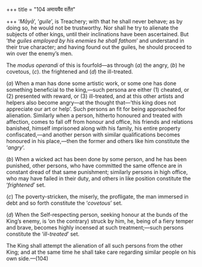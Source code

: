 +++
title = "104 अमाययैव वर्तेत"

+++
‘*Māyā*’, ‘*guile*’, is Treachery; with that he shall never behave; as
by doing so, he would not be trustworthy. Nor shall he try to alienate
the subjects of other kings, until their inclinations have been
ascertained. But ‘*the guiles employed by his enemies he shall fathom*’
and understand in their true character; and having found out the guiles,
he should proceed to win over the enemy’s men.

The *modus operandi* of this is fourfold—as through (*a*) the angry,
(*b*) he covetous, (*c*). the frightened and (*d*) the ill-treated.

(*a*) When a man has done some artistic work, or some one has done
something beneficial to the king,—such persona are either (1) cheated,
or (2) presented with reward, or (3) ill-treated, and at this other
artists and helpers also become angry—at the thought that—‘this king
does not appreciate our art or help’. Such persons an fit for being
approached for alienation. Similarly when a person, hitherto honoured
and treated with affection, comes to fall off from honour and office,
his friends and relations banished, himself imprisoned along with his
family, his entire property confiscated,—and another person with similar
qualifications becomes honoured in his place,—then the former and others
like him constitute the ‘*angry*’.

(*b*) When a wicked act has been done by some person, and he has been
punished, other persons, who have committed the same offence are in
constant dread of that same punishment; similarly persons in high
office, who may have failed in their duty, and others in like position
constitute the ‘*frightened*’ set.

(*c*) The poverty-stricken, the miserly, the profligate, the man
immersed in debt and so forth constitute the ‘*covetous*’ set.

(*d*) When the Self-respecting person, seeking honour at the bunds of
the King’s enemy, is ‘on the contrary) struck by him, he, being of a
fiery temper and brave, becomes highly incensed at such treatment;—such
persons constitute the ‘*ill-treated*’ set.

The King shall attempt the alienation of all such persons from the other
King; and at the same time he shall take care regarding similar people
on his own side.—(104)


